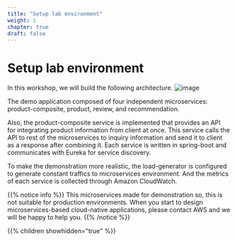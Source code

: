 ```yaml
---
title: "Setup lab environment"
weight: 1
chapter: true
draft: false
---
```


# Setup lab environment

In this workshop, we will build the following architecture.
![image](/images/20_ec2/architecture.png)

The demo application composed of four independent microservices: product-composite, product, review, and recommendation. 

Also, the product-composite service is implemented that provides an API for integrating product information from client at once. This service calls the API to rest of the microservices to inquiry information and send it to client as a response after combining it. Each service is written in spring-boot and communicates with Eureka for service discovery.

To make the demonstration more realistic, the load-generator is configured to generate constant traffics to microservices environment. And the metrics of each service is collected through Amazon CloudWatch.

{{% notice info %}}
This microservices made for demonstration so, this is not suitable for production environments. When you start to design microservices-based cloud-native applications, please contact AWS and we will be happy to help you.
{{% /notice %}}

{{% children showhidden="true" %}}

